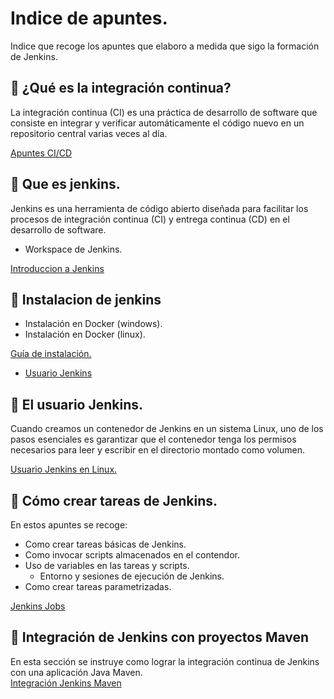 # Indice de apuntes.
Indice que recoge los apuntes que elaboro a medida que sigo la formación de Jenkins.

## 📌 ¿Qué es la integración continua?
La integración continua (CI) es una práctica de desarrollo de software que consiste en integrar y verificar automáticamente el código nuevo en un repositorio central varias veces al día.    
    
[Apuntes CI/CD ](/cdci.md)

## 📌 Que es jenkins.
Jenkins es una herramienta de código abierto diseñada para facilitar los procesos de integración continua (CI) y entrega continua (CD) en el desarrollo de software.   
- Workspace de Jenkins.
   
[Introduccion a Jenkins](/introduccion-jenkins.md)

## 📌 Instalacion de jenkins
- Instalación en Docker (windows).
- Instalación en Docker (linux).
   
[Guía de instalación.](/instalacion-jenkins.md)
- [Usuario Jenkins](usuario-jenkinds.md)
   
## 📌 El usuario Jenkins.
Cuando creamos un contenedor de Jenkins en un sistema Linux, uno de los pasos esenciales es garantizar que el contenedor tenga los permisos necesarios para leer y escribir en el directorio montado como volumen.
   
[Usuario Jenkins en Linux.](/usuario-jenkins.md)
   
## 📌 Cómo crear tareas de Jenkins.
En estos apuntes se recoge:
- Como crear tareas básicas de Jenkins.
- Como invocar scripts almacenados en el contendor.
- Uso de variables en las tareas y scripts.
    - Entorno y sesiones de ejecución de Jenkins.
- Como crear tareas parametrizadas.

[Jenkins Jobs](/jenkins-jobs.md)

## 📌 Integración de Jenkins con proyectos Maven
En esta sección se instruye como lograr la integración continua de Jenkins con una aplicación Java Maven.    
[Integración Jenkins Maven](integracion.md)

